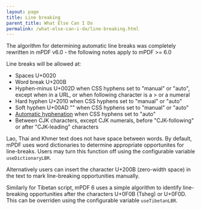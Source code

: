 ```yaml
---
layout: page
title: Line breaking
parent_title: What Else Can I Do
permalink: /what-else-can-i-do/line-breaking.html
---
```


<div id="bpmbook" class="bpmbook" style="direction:ltr;">
<div class="topic_user_field">
<div id="U0">
<p>The algorithm for determining automatic line breaks was completely rewritten in mPDF v6.0 - the following notes apply to mPDF &gt;= 6.0</p>
<p>Line breaks will be allowed at:</p>
<ul>
<li>Spaces U+0020</li>
<li>Word break U+200B</li>
<li>Hyphen-minus U+002D when CSS hyphens set to "manual" or "auto", except when in a URL, or when following character is a &gt; or a numeral</li>
<li>Hard hyphen U+2010 when CSS hyphens set to "manual" or "auto"</li>
<li>Soft hyphen U+00AD "­" when CSS hyphens set to "manual" or "auto"</li>
<li><a href="{{ "/what-else-can-i-do/hyphenation.html" | prepend: site.baseurl }}">Automatic hyphenation</a> when CSS hyphens set to "auto"</li>
<li>Between CJK characters, except CJK numerals, before "CJK-following" or after "CJK-leading" characters</li>
</ul>
<p>Lao, Thai and Khmer text does not have space between words. By default, mPDF uses word dictionaries to determine appropriate opportunites for line-breaks. Users may turn this function off using the configurable variable <code>useDictionaryLBR</code>.</p>
<p>Alternatively users can insert the character U+200B (zero-width space) in the text to mark line-breaking opportunities manually.</p>
<p>Similarly for Tibetan script, mPDF 6 uses a simple algorithm to identify line-breaking opportunities after the characters U+0F0B (Tsheg) or U+0F0D. This can be overriden using the configurable variable <code>useTibetanLBR</code>.</p>
</div>
</div>

